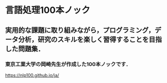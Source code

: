 # 言語処理100本ノック
## 実用的な課題に取り組みながら，プログラミング，データ分析，研究のスキルを楽しく習得することを目指した問題集．
### 東京工業大学の岡崎先生が作成した100本ノックです．
https://nlp100.github.io/ja/

